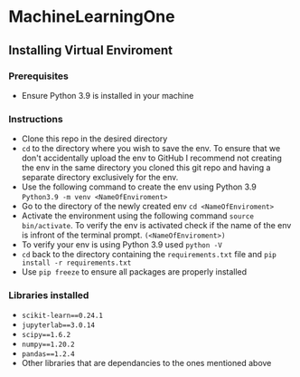 # MachineLearningOne

## Installing Virtual Enviroment

### Prerequisites
- Ensure Python 3.9 is installed in your machine  
### Instructions
- Clone this repo in the desired directory
- `cd` to the directory where you wish to save the env. To ensure that we don't accidentally upload the env to GitHub I recommend not creating the env in the same directory you cloned this git repo and having a separate directory exclusively for the env. 
- Use the following command to create the env using Python 3.9 `Python3.9 -m venv <NameOfEnviroment>`
- Go to the directory of the newly created env `cd <NameOfEnviroment>` 
- Activate the environment using the following command  `source bin/activate`. To verify the env is activated check if the name of the env is infront of the terminal prompt. `(<NameOfEnviroment>)`
- To verify your env is using Python 3.9 used `python -V`
- `cd` back to the directory containing the `requirements.txt` file and `pip install -r requirements.txt` 
- Use `pip freeze` to ensure all packages are properly installed 
### Libraries installed
- `scikit-learn==0.24.1`
- `jupyterlab==3.0.14`
- `scipy==1.6.2`
- `numpy==1.20.2`
- `pandas==1.2.4`
- Other libraries that are dependancies to the ones mentioned above 

